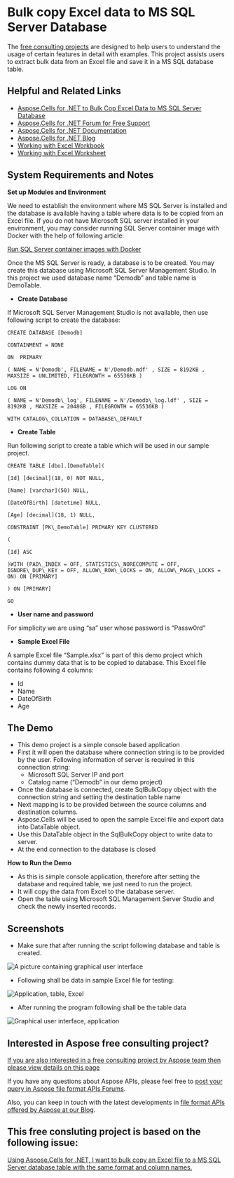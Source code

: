 ﻿# **Bulk copy Excel data to MS SQL Server Database**

The [free consulting projects](https://aspose-free-consulting.github.io/) are designed to help users to understand the usage of certain features in detail with examples. This project assists users to extract bulk data from an Excel file and save it in a MS SQL database table.

## **Helpful and Related Links**

- [Aspose.Cells for .NET to Bulk Cop Excel Data to MS SQL Server Database](https://products.aspose.com/cells/net)
- [Aspose.Cells for .NET Forum for Free Support](https://forum.aspose.com/c/cells)
- [Aspose.Cells for .NET Documentation](https://docs.aspose.com/cells/net/)
- [Aspose.Cells for .NET Blog](https://blog.aspose.com/category/cells/)
- [Working with Excel Workbook](https://docs.aspose.com/cells/net/workbook/)
- [Working with Excel Worksheet](https://docs.aspose.com/cells/net/worksheets/)

## **System Requirements and Notes**

**Set up Modules and Environment**

We need to establish the environment where MS SQL Server is installed and the database is available having a table where data is to be copied from an Excel file. If you do not have Microsoft SQL server installed in your environment, you may consider running SQL Server container image with Docker with the help of following article:

[Run SQL Server container images with Docker](https://docs.microsoft.com/en-us/sql/linux/quickstart-install-connect-docker?view=sql-server-ver15&pivots=cs1-bash)

Once the MS SQL Server is ready, a database is to be created. You may create this database using Microsoft SQL Server Management Studio. In this project we used database name “﻿Demodb” and table name is DemoTable.

- **Create Database**

If Microsoft SQL Server Management Studio is not available, then use following script to create the database:

    ﻿CREATE DATABASE [Demodb]
    
    CONTAINMENT = NONE
    
    ON  PRIMARY 
    
    ( NAME = N'Demodb', FILENAME = N'/Demodb.mdf' , SIZE = 8192KB , MAXSIZE = UNLIMITED, FILEGROWTH = 65536KB )
    
    LOG ON 
    
    ( NAME = N'Demodb\_log', FILENAME = N'/Demodb\_log.ldf' , SIZE = 8192KB , MAXSIZE = 2048GB , FILEGROWTH = 65536KB )
    
    WITH CATALOG\_COLLATION = DATABASE\_DEFAULT

- **Create Table**

Run following script to create a table which will be used in our sample project.

    CREATE TABLE [dbo].[DemoTable](
    
    [Id] [decimal](18, 0) NOT NULL,
    
    [Name] [varchar](50) NULL,
    
    [DateOfBirth] [datetime] NULL,
    
    [Age] [decimal](18, 1) NULL,
    
    CONSTRAINT [PK\_DemoTable] PRIMARY KEY CLUSTERED 
    
    (
    
    [Id] ASC
    
    )WITH (PAD\_INDEX = OFF, STATISTICS\_NORECOMPUTE = OFF, IGNORE\_DUP\_KEY = OFF, ALLOW\_ROW\_LOCKS = ON, ALLOW\_PAGE\_LOCKS = ON) ON [PRIMARY]
    
    ) ON [PRIMARY]
    
    GO

- **User name and password**

For simplicity we are using “sa” user whose password is “Passw0rd”

- **Sample Excel File**

A sample Excel file “Sample.xlsx” is part of this demo project which contains dummy data that is to be copied to database. This Excel file contains following 4 columns:

- Id
- Name
- DateOfBirth
- Age

## **The Demo**

- This demo project is a simple console based application
- First it will open the database where connection string is to be provided by the user. Following information of server is required in this connection string:
  - Microsoft SQL Server IP and port
  - Catalog name (“Demodb” in our demo project)
- Once the database is connected, create SqlBulkCopy object with the connection string and setting the destination table name
- Next mapping is to be provided between the source columns and destination columns.
- Aspose.Cells will be used to open the sample Excel file and export data into  DataTable object.
- Use this DataTable object in the SqlBulkCopy object to write data to server.
- At the end connection to the database is closed

**How to Run the Demo**

- As this is simple console application, therefore after setting the database and required table, we just need to run the project.
- It will copy the data from Excel to the database server.
- Open the table using Microsoft SQL Management Server Studio and check the newly inserted records.

## **Screenshots**

- Make sure that after running the script following database and table is created.

![A picture containing graphical user interface](BulkInsertExcelToMSSqlServer.001.png)

- Following shall be data in sample Excel file for testing:

![Application, table, Excel](BulkInsertExcelToMSSqlServer.002.png)

- After running the program following shall be the table data

![Graphical user interface, application](BulkInsertExcelToMSSqlServer.003.png)


## Interested in Aspose free consulting project?
[If you are also interested in a free consulting project by Aspose team then please view details on this page](https://aspose-free-consulting.github.io/)

If you have any questions about Aspose APIs, please feel free to [post your query in Aspose file format APIs Forums](https://forum.aspose.com/). 

Also, you can keep in touch with the latest developments in [file format APIs offered by Aspose at our Blog](https://blog.aspose.com/).

## This free consluting project is based on the following issue:

[Using Aspose.Cells for .NET, I want to bulk copy an Excel file to a MS SQL Server database table with the same format and column names.](https://github.com/aspose-free-consulting/projects/issues/77)
